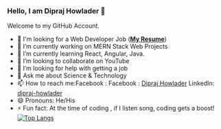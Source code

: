 ### Hello, I am Dipraj Howlader 👋
Welcome to my GitHub Account.

- 💼 I'm looking for a Web Developer Job ([**My Resume**](https://drive.google.com/uc?export=download&id=1lu0S4Cl-nnqV0mvCBn77uBMRfBCaGnfb))
- 🔭 I’m currently working on MERN Stack Web Projects
- 🌱 I’m currently learning React, Angular, Java.
- 👯 I’m looking to collaborate on YouTube
- 🤔 I’m looking for help with getting a job
- 💬 Ask me about Science & Technology
- 📫 How to reach me:Facebook : Facebook : [Dipraj Howlader](https://www.facebook.com/your.dipraj) LinkedIn: [dipraj-howlader](https://www.linkedin.com/in/dipraj-howlader/)
- 😄 Pronouns: He/His
- ⚡ Fun fact: At the time of coding , if I listen song, coding gets a boost!
[![Top Langs](https://github.com/dipraj-howlader/dipraj-howlader/api/top-langs/?username=anuraghazra&layout=compact)](https://github.com/dipraj-howlader/dipraj-howlader)



